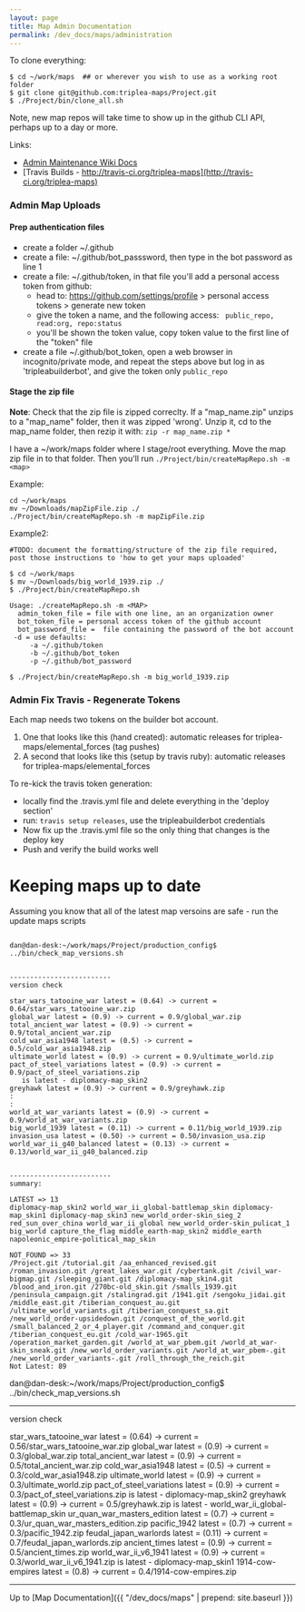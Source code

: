```yaml
---
layout: page
title: Map Admin Documentation
permalink: /dev_docs/maps/administration
---
```



To clone everything:
```
$ cd ~/work/maps  ## or wherever you wish to use as a working root folder
$ git clone git@github.com:triplea-maps/Project.git
$ ./Project/bin/clone_all.sh
```
Note, new map repos will take time to show up in the github CLI API, perhaps up to a day or more. 


Links:
- [Admin Maintenance Wiki Docs](http://github.com/triplea-maps/Project/wiki/Adding-a-New-Official-Map-Repository)
- [Travis Builds - http://travis-ci.org/triplea-maps](http://travis-ci.org/triplea-maps)


### Admin Map Uploads

#### Prep authentication files
- create a folder ~/.github
- create a file: ~/.github/bot_passsword, then type in the bot password as line 1
- create a file: ~/.github/token, in that file you'll add a personal access token from github:
  - head to: https://github.com/settings/profile > personal access tokens > generate new token
  - give the token a name, and the following access: ` public_repo, read:org, repo:status`
  - you'll be shown the token value, copy token value to the first line of the "token" file
- create a file ~/.github/bot_token, open a web browser in incognito/private mode, and repeat the steps above but log in as 'tripleabuilderbot', and give the token only `public_repo`


#### Stage the zip file
**Note**: Check that the zip file is zipped correclty. If a "map_name.zip" unzips to a "map_name" folder, then it was zipped 'wrong'. Unzip it, cd to the map_name folder, then rezip it with: `zip -r map_name.zip *`

I have a ~/work/maps folder where I stage/root everything. Move the map zip file in to that folder. Then you'll run `./Project/bin/createMapRepo.sh -m <map>`


Example:
```
cd ~/work/maps
mv ~/Downloads/mapZipFile.zip ./
./Project/bin/createMapRepo.sh -m mapZipFile.zip
```

Example2:

```
#TODO: document the formatting/structure of the zip file required, post those instructions to 'how to get your maps uploaded'

$ cd ~/work/maps
$ mv ~/Downloads/big_world_1939.zip ./
$ ./Project/bin/createMapRepo.sh

Usage: ./createMapRepo.sh -m <MAP>
  admin_token_file = file with one line, an an organization owner
  bot_token_file = personal access token of the github account
  bot_password_file =  file containing the password of the bot account
 -d = use defaults:
     -a ~/.github/token
     -b ~/.github/bot_token
     -p ~/.github/bot_password

$ ./Project/bin/createMapRepo.sh -m big_world_1939.zip 

```

### Admin Fix Travis - Regenerate Tokens
Each map needs two tokens on the builder bot account.
1. One that looks like this (hand created): automatic releases for triplea-maps/elemental_forces (tag pushes)
2. A second that looks like this (setup by travis ruby): automatic releases for triplea-maps/elemental_forces


To re-kick the travis token generation:
- locally find the .travis.yml file and delete everything in the 'deploy section'
- run: `travis setup releases`, use the tripleabuilderbot credentials
- Now fix up the .travis.yml file so the only thing that changes is the deploy key
- Push and verify the build works well


# Keeping maps up to date

Assuming you know that all of the latest map versoins are safe - run the update maps scripts

```

dan@dan-desk:~/work/maps/Project/production_config$ ../bin/check_map_versions.sh 


-------------------------
version check

star_wars_tatooine_war latest = (0.64) -> current = 0.64/star_wars_tatooine_war.zip
global_war latest = (0.9) -> current = 0.9/global_war.zip
total_ancient_war latest = (0.9) -> current = 0.9/total_ancient_war.zip
cold_war_asia1948 latest = (0.5) -> current = 0.5/cold_war_asia1948.zip
ultimate_world latest = (0.9) -> current = 0.9/ultimate_world.zip
pact_of_steel_variations latest = (0.9) -> current = 0.9/pact_of_steel_variations.zip
   is latest - diplomacy-map_skin2
greyhawk latest = (0.9) -> current = 0.9/greyhawk.zip
:
:
world_at_war_variants latest = (0.9) -> current = 0.9/world_at_war_variants.zip
big_world_1939 latest = (0.11) -> current = 0.11/big_world_1939.zip
invasion_usa latest = (0.50) -> current = 0.50/invasion_usa.zip 
world_war_ii_g40_balanced latest = (0.13) -> current = 0.13/world_war_ii_g40_balanced.zip


-------------------------
summary:

LATEST => 13
diplomacy-map_skin2 world_war_ii_global-battlemap_skin diplomacy-map_skin1 diplomacy-map_skin3 new_world_order-skin_sieg_2 red_sun_over_china world_war_ii_global new_world_order-skin_pulicat_1 big_world capture_the_flag middle_earth-map_skin2 middle_earth napoleonic_empire-political_map_skin

NOT_FOUND => 33
/Project.git /tutorial.git /aa_enhanced_revised.git /roman_invasion.git /great_lakes_war.git /cybertank.git /civil_war-bigmap.git /sleeping_giant.git /diplomacy-map_skin4.git /blood_and_iron.git /270bc-old_skin.git /smalls_1939.git /peninsula_campaign.git /stalingrad.git /1941.git /sengoku_jidai.git /middle_east.git /tiberian_conquest_au.git /ultimate_world_variants.git /tiberian_conquest_sa.git /new_world_order-upsidedown.git /conquest_of_the_world.git /small_balanced_2_or_4_player.git /command_and_conquer.git /tiberian_conquest_eu.git /cold_war-1965.git /operation_market_garden.git /world_at_war_pbem.git /world_at_war-skin_sneak.git /new_world_order_variants.git /world_at_war_pbem-.git /new_world_order_variants-.git /roll_through_the_reich.git
Not Latest: 89
```



dan@dan-desk:~/work/maps/Project/production_config$ ../bin/check_map_versions.sh 

-------------------------
version check

star_wars_tatooine_war latest = (0.64) -> current = 0.56/star_wars_tatooine_war.zip
global_war latest = (0.9) -> current = 0.3/global_war.zip
total_ancient_war latest = (0.9) -> current = 0.5/total_ancient_war.zip
cold_war_asia1948 latest = (0.5) -> current = 0.3/cold_war_asia1948.zip
ultimate_world latest = (0.9) -> current = 0.3/ultimate_world.zip
pact_of_steel_variations latest = (0.9) -> current = 0.3/pact_of_steel_variations.zip
   is latest - diplomacy-map_skin2
greyhawk latest = (0.9) -> current = 0.5/greyhawk.zip
   is latest - world_war_ii_global-battlemap_skin
ur_quan_war_masters_edition latest = (0.7) -> current = 0.3/ur_quan_war_masters_edition.zip
pacific_1942 latest = (0.7) -> current = 0.3/pacific_1942.zip
feudal_japan_warlords latest = (0.11) -> current = 0.7/feudal_japan_warlords.zip
ancient_times latest = (0.9) -> current = 0.5/ancient_times.zip
world_war_ii_v6_1941 latest = (0.9) -> current = 0.3/world_war_ii_v6_1941.zip
   is latest - diplomacy-map_skin1
1914-cow-empires latest = (0.8) -> current = 0.4/1914-cow-empires.zip


------------

Up to [Map Documentation]({{ "/dev_docs/maps" | prepend: site.baseurl }})


